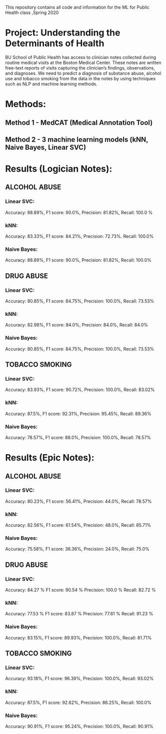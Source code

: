 This repository contains all code and information for the ML for Public Health class ,Spring 2020

# Project: Understanding the Determinants of Health

BU School of Public Health has access to clinician notes collected during routine medical visits at the Boston Medical Center. These notes are written free-text reports of visits capturing the clinician’s findings, observations, and diagnoses.
We need to predict a diagnosis of substance abuse, alcohol use and tobacco smoking from the data in the notes by using techniques such as NLP and machine learning methods. 
 
 
# Methods:
## Method 1 - MedCAT (Medical Annotation Tool)  
## Method 2 - 3 machine learning models (kNN, Naive Bayes, Linear SVC) 

# Results (Logician Notes):

## ALCOHOL ABUSE

### Linear SVC: ###
Accuracy: 88.89%,
F1 score: 90.0%,
Precision: 81.82%,
Recall: 100.0 % 

### kNN: ###
Accuracy: 83.33%,
F1 score: 84.21%,
Precision: 72.73%.
Recall: 100.0% 

### Naive Bayes: ###
Accuracy: 88.89%,
F1 score: 90.0%,
Precision: 81.82%,
Recall: 100.0% 

## DRUG ABUSE

### Linear SVC: ###
Accuracy: 80.85%,
F1 score: 84.75%,
Precision: 100.0%,
Recall: 73.53% 

### kNN: ###
Accuracy: 82.98%,
F1 score: 84.0%,
Precision: 84.0%,
Recall: 84.0% 

### Naive Bayes: ###
Accuracy: 80.85%,
F1 score: 84.75%,
Precision: 100.0%,
Recall: 73.53% 

## TOBACCO SMOKING

### Linear SVC: ###
Accuracy: 83.93%,
F1 score: 90.72%,
Precision: 100.0%,
Recall: 83.02%  

### kNN: ###
Accuracy: 87.5%,
F1 score: 92.31%,
Precision: 95.45%,
Recall: 89.36% 

### Naive Bayes: ###
Accuracy: 78.57%,
F1 score: 88.0%,
Precision: 100.0%,
Recall: 78.57% 

# Results (Epic Notes):

## ALCOHOL ABUSE

### Linear SVC: ###
Accuracy: 80.23%,
F1 score: 56.41%,
Precision: 44.0%,
Recall: 78.57% 

### kNN: ###
Accuracy: 82.56%,
F1 score: 61.54%,
Precision: 48.0%,
Recall: 85.71% 

### Naive Bayes: ###
Accuracy: 75.58%,
F1 score: 36.36%,
Precision: 24.0%,
Recall: 75.0% 

## DRUG ABUSE

### Linear SVC: ###
Accuracy: 84.27 %
F1 score: 90.54 %
Precision: 100.0 %
Recall: 82.72 % 

### kNN: ###
Accuracy: 77.53 %
F1 score: 83.87 %
Precision: 77.61 %
Recall: 91.23 % 

### Naive Bayes: ###
Accuracy: 83.15%,
F1 score: 89.93%,
Precision: 100.0%,
Recall: 81.71% 

## TOBACCO SMOKING

### Linear SVC: ###
Accuracy: 93.18%,
F1 score: 96.39%,
Precision: 100.0%,
Recall: 93.02% 

### kNN: ###
Accuracy: 87.5%,
F1 score: 92.62%,
Precision: 86.25%,
Recall: 100.0% 

### Naive Bayes: ###
Accuracy: 90.91%,
F1 score: 95.24%,
Precision: 100.0%,
Recall: 90.91% 

